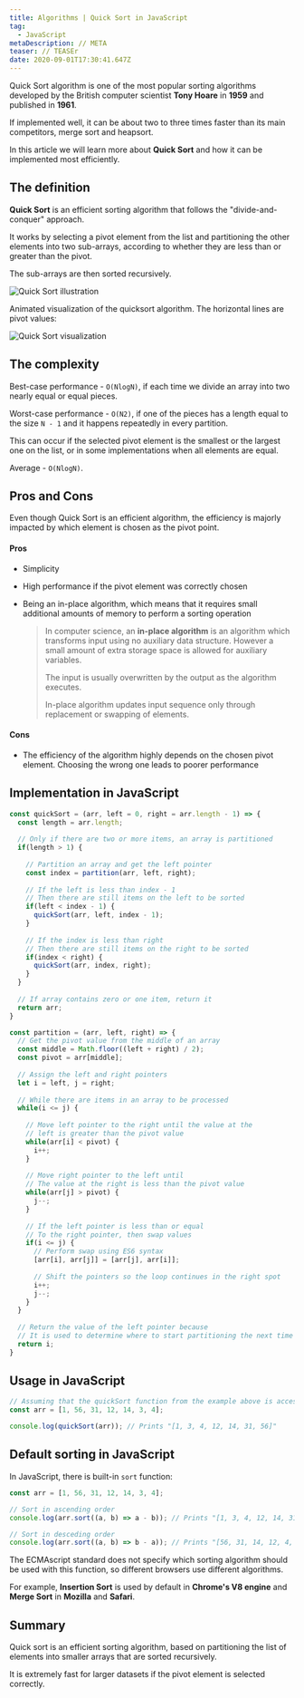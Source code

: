 ```yaml
---
title: Algorithms | Quick Sort in JavaScript
tag:
  - JavaScript
metaDescription: // META
teaser: // TEASEr
date: 2020-09-01T17:30:41.647Z
---
```

Quick Sort algorithm is one of the most popular sorting algorithms developed by the British computer scientist [](https://en.wikipedia.org/wiki/Tony_Hoare "Tony Hoare")**Tony Hoare** in **1959[](https://en.wikipedia.org/wiki/Quicksort#cite_note-1)** and published in **1961**.

If implemented well, it can be about two to three times faster than its main competitors, merge sort and heapsort.

In this article we will learn more about **Quick Sort** and how it can be implemented most efficiently.

## The definition

**Quick Sort** is an efficient sorting algorithm that follows the "divide-and-conquer" approach.

It works by selecting a pivot element from the list and partitioning the other elements into two sub-arrays, according to whether they are less than or greater than the pivot. 

The sub-arrays are then sorted recursively.

![Quick Sort illustration](/img/quicksort-example.gif "Quick Sort illustration")

Animated visualization of the quicksort algorithm. The horizontal lines are pivot values:

![Quick Sort visualization](/img/sorting_quicksort_anim.gif "Quick Sort visualization")

## The complexity

Best-case performance - `O(NlogN)`, if each time we divide an array into two nearly equal or equal pieces.

Worst-case performance - `O(N2)`, if one of the pieces has a length equal to the size `N - 1` and it happens repeatedly in every partition.

This can occur if the selected pivot element is the smallest or the largest one on the list, or in some implementations when all elements are equal.

Average - `O(NlogN)`.

## Pros and Cons

Even though Quick Sort is an efficient algorithm, the efficiency is majorly impacted by which element is chosen as the pivot point.

#### Pros

* Simplicity
* High performance if the pivot element was correctly chosen 
* Being an in-place algorithm, which means that it requires small additional amounts of memory to perform a sorting operation

  > In computer science, an **in-place algorithm** is an algorithm which transforms input using no auxiliary data structure. However a small amount of extra storage space is allowed for auxiliary variables. 
  >
  > The input is usually overwritten by the output as the algorithm executes. 
  >
  > In-place algorithm updates input sequence only through replacement or swapping of elements.

#### Cons

* The efficiency of the algorithm highly depends on the chosen pivot element. Choosing the wrong one leads to poorer performance

## Implementation in JavaScript

```javascript
const quickSort = (arr, left = 0, right = arr.length - 1) => {
  const length = arr.length;
  
  // Only if there are two or more items, an array is partitioned
  if(length > 1) {
    
    // Partition an array and get the left pointer
    const index = partition(arr, left, right);
    
    // If the left is less than index - 1
    // Then there are still items on the left to be sorted
    if(left < index - 1) {
      quickSort(arr, left, index - 1);
    }
    
    // If the index is less than right
    // Then there are still items on the right to be sorted
    if(index < right) {
      quickSort(arr, index, right);
    }
  }
  
  // If array contains zero or one item, return it
  return arr;
}

const partition = (arr, left, right) => {
  // Get the pivot value from the middle of an array
  const middle = Math.floor((left + right) / 2);
  const pivot = arr[middle];
  
  // Assign the left and right pointers
  let i = left, j = right;
  
  // While there are items in an array to be processed
  while(i <= j) {
    
    // Move left pointer to the right until the value at the
    // left is greater than the pivot value
    while(arr[i] < pivot) {
      i++;
    }
    
    // Move right pointer to the left until
    // The value at the right is less than the pivot value
    while(arr[j] > pivot) {
      j--;
    }
    
    // If the left pointer is less than or equal
    // To the right pointer, then swap values
    if(i <= j) {
      // Perform swap using ES6 syntax
      [arr[i], arr[j]] = [arr[j], arr[i]];
      
      // Shift the pointers so the loop continues in the right spot
      i++;
      j--;
    }
  }
    
  // Return the value of the left pointer because
  // It is used to determine where to start partitioning the next time
  return i;
}
```

## Usage in JavaScript

```javascript
// Assuming that the quickSort function from the example above is accessible
const arr = [1, 56, 31, 12, 14, 3, 4];

console.log(quickSort(arr)); // Prints "[1, 3, 4, 12, 14, 31, 56]"
```

## Default sorting in JavaScript

In JavaScript, there is built-in `sort` function:

```javascript
const arr = [1, 56, 31, 12, 14, 3, 4];

// Sort in ascending order
console.log(arr.sort((a, b) => a - b)); // Prints "[1, 3, 4, 12, 14, 31, 56]"

// Sort in desceding order
console.log(arr.sort((a, b) => b - a)); // Prints "[56, 31, 14, 12, 4, 3, 1]"
```

The ECMAscript standard does not specify which sorting algorithm should be used with this function, so different browsers use different algorithms.

For example, **Insertion Sort** is used by default in **Chrome's V8 engine** and **Merge Sort** in **Mozilla** and **Safari**.

## Summary

Quick sort is an efficient sorting algorithm, based on partitioning the list of elements into smaller arrays that are sorted recursively.

It is extremely fast for larger datasets if the pivot element is selected correctly.